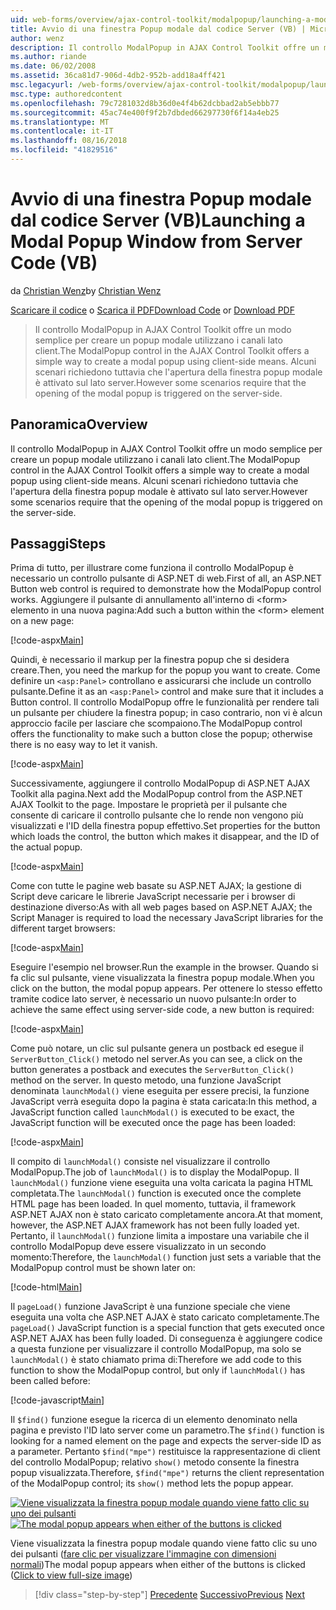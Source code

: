 ```yaml
---
uid: web-forms/overview/ajax-control-toolkit/modalpopup/launching-a-modal-popup-window-from-server-code-vb
title: Avvio di una finestra Popup modale dal codice Server (VB) | Microsoft Docs
author: wenz
description: Il controllo ModalPopup in AJAX Control Toolkit offre un modo semplice per creare un popup modale utilizzano i canali lato client. Tuttavia alcuni scenari richiedono che t...
ms.author: riande
ms.date: 06/02/2008
ms.assetid: 36ca81d7-906d-4db2-952b-add18a4ff421
msc.legacyurl: /web-forms/overview/ajax-control-toolkit/modalpopup/launching-a-modal-popup-window-from-server-code-vb
msc.type: authoredcontent
ms.openlocfilehash: 79c7281032d8b36d0e4f4b62dcbbad2ab5ebbb77
ms.sourcegitcommit: 45ac74e400f9f2b7dbded66297730f6f14a4eb25
ms.translationtype: MT
ms.contentlocale: it-IT
ms.lasthandoff: 08/16/2018
ms.locfileid: "41829516"
---
```

<a name="launching-a-modal-popup-window-from-server-code-vb"></a><span data-ttu-id="fc5c0-104">Avvio di una finestra Popup modale dal codice Server (VB)</span><span class="sxs-lookup"><span data-stu-id="fc5c0-104">Launching a Modal Popup Window from Server Code (VB)</span></span>
====================
<span data-ttu-id="fc5c0-105">da [Christian Wenz](https://github.com/wenz)</span><span class="sxs-lookup"><span data-stu-id="fc5c0-105">by [Christian Wenz](https://github.com/wenz)</span></span>

<span data-ttu-id="fc5c0-106">[Scaricare il codice](http://download.microsoft.com/download/2/4/0/24052038-f942-4336-905b-b60ae56f0dd5/ModalPopup1.vb.zip) o [Scarica il PDF](http://download.microsoft.com/download/b/6/a/b6ae89ee-df69-4c87-9bfb-ad1eb2b23373/modalpopup1VB.pdf)</span><span class="sxs-lookup"><span data-stu-id="fc5c0-106">[Download Code](http://download.microsoft.com/download/2/4/0/24052038-f942-4336-905b-b60ae56f0dd5/ModalPopup1.vb.zip) or [Download PDF](http://download.microsoft.com/download/b/6/a/b6ae89ee-df69-4c87-9bfb-ad1eb2b23373/modalpopup1VB.pdf)</span></span>

> <span data-ttu-id="fc5c0-107">Il controllo ModalPopup in AJAX Control Toolkit offre un modo semplice per creare un popup modale utilizzano i canali lato client.</span><span class="sxs-lookup"><span data-stu-id="fc5c0-107">The ModalPopup control in the AJAX Control Toolkit offers a simple way to create a modal popup using client-side means.</span></span> <span data-ttu-id="fc5c0-108">Alcuni scenari richiedono tuttavia che l'apertura della finestra popup modale è attivato sul lato server.</span><span class="sxs-lookup"><span data-stu-id="fc5c0-108">However some scenarios require that the opening of the modal popup is triggered on the server-side.</span></span>


## <a name="overview"></a><span data-ttu-id="fc5c0-109">Panoramica</span><span class="sxs-lookup"><span data-stu-id="fc5c0-109">Overview</span></span>

<span data-ttu-id="fc5c0-110">Il controllo ModalPopup in AJAX Control Toolkit offre un modo semplice per creare un popup modale utilizzano i canali lato client.</span><span class="sxs-lookup"><span data-stu-id="fc5c0-110">The ModalPopup control in the AJAX Control Toolkit offers a simple way to create a modal popup using client-side means.</span></span> <span data-ttu-id="fc5c0-111">Alcuni scenari richiedono tuttavia che l'apertura della finestra popup modale è attivato sul lato server.</span><span class="sxs-lookup"><span data-stu-id="fc5c0-111">However some scenarios require that the opening of the modal popup is triggered on the server-side.</span></span>

## <a name="steps"></a><span data-ttu-id="fc5c0-112">Passaggi</span><span class="sxs-lookup"><span data-stu-id="fc5c0-112">Steps</span></span>

<span data-ttu-id="fc5c0-113">Prima di tutto, per illustrare come funziona il controllo ModalPopup è necessario un controllo pulsante di ASP.NET di web.</span><span class="sxs-lookup"><span data-stu-id="fc5c0-113">First of all, an ASP.NET Button web control is required to demonstrate how the ModalPopup control works.</span></span> <span data-ttu-id="fc5c0-114">Aggiungere il pulsante di annullamento all'interno di &lt;form&gt; elemento in una nuova pagina:</span><span class="sxs-lookup"><span data-stu-id="fc5c0-114">Add such a button within the &lt;form&gt; element on a new page:</span></span>

[!code-aspx[Main](launching-a-modal-popup-window-from-server-code-vb/samples/sample1.aspx)]

<span data-ttu-id="fc5c0-115">Quindi, è necessario il markup per la finestra popup che si desidera creare.</span><span class="sxs-lookup"><span data-stu-id="fc5c0-115">Then, you need the markup for the popup you want to create.</span></span> <span data-ttu-id="fc5c0-116">Come definire un `<asp:Panel>` controllano e assicurarsi che include un controllo pulsante.</span><span class="sxs-lookup"><span data-stu-id="fc5c0-116">Define it as an `<asp:Panel>` control and make sure that it includes a Button control.</span></span> <span data-ttu-id="fc5c0-117">Il controllo ModalPopup offre le funzionalità per rendere tali un pulsante per chiudere la finestra popup; in caso contrario, non vi è alcun approccio facile per lasciare che scompaiono.</span><span class="sxs-lookup"><span data-stu-id="fc5c0-117">The ModalPopup control offers the functionality to make such a button close the popup; otherwise there is no easy way to let it vanish.</span></span>

[!code-aspx[Main](launching-a-modal-popup-window-from-server-code-vb/samples/sample2.aspx)]

<span data-ttu-id="fc5c0-118">Successivamente, aggiungere il controllo ModalPopup di ASP.NET AJAX Toolkit alla pagina.</span><span class="sxs-lookup"><span data-stu-id="fc5c0-118">Next add the ModalPopup control from the ASP.NET AJAX Toolkit to the page.</span></span> <span data-ttu-id="fc5c0-119">Impostare le proprietà per il pulsante che consente di caricare il controllo pulsante che lo rende non vengono più visualizzati e l'ID della finestra popup effettivo.</span><span class="sxs-lookup"><span data-stu-id="fc5c0-119">Set properties for the button which loads the control, the button which makes it disappear, and the ID of the actual popup.</span></span>

[!code-aspx[Main](launching-a-modal-popup-window-from-server-code-vb/samples/sample3.aspx)]

<span data-ttu-id="fc5c0-120">Come con tutte le pagine web basate su ASP.NET AJAX; la gestione di Script deve caricare le librerie JavaScript necessarie per i browser di destinazione diverso:</span><span class="sxs-lookup"><span data-stu-id="fc5c0-120">As with all web pages based on ASP.NET AJAX; the Script Manager is required to load the necessary JavaScript libraries for the different target browsers:</span></span>

[!code-aspx[Main](launching-a-modal-popup-window-from-server-code-vb/samples/sample4.aspx)]

<span data-ttu-id="fc5c0-121">Eseguire l'esempio nel browser.</span><span class="sxs-lookup"><span data-stu-id="fc5c0-121">Run the example in the browser.</span></span> <span data-ttu-id="fc5c0-122">Quando si fa clic sul pulsante, viene visualizzata la finestra popup modale.</span><span class="sxs-lookup"><span data-stu-id="fc5c0-122">When you click on the button, the modal popup appears.</span></span> <span data-ttu-id="fc5c0-123">Per ottenere lo stesso effetto tramite codice lato server, è necessario un nuovo pulsante:</span><span class="sxs-lookup"><span data-stu-id="fc5c0-123">In order to achieve the same effect using server-side code, a new button is required:</span></span>

[!code-aspx[Main](launching-a-modal-popup-window-from-server-code-vb/samples/sample5.aspx)]

<span data-ttu-id="fc5c0-124">Come può notare, un clic sul pulsante genera un postback ed esegue il `ServerButton_Click()` metodo nel server.</span><span class="sxs-lookup"><span data-stu-id="fc5c0-124">As you can see, a click on the button generates a postback and executes the `ServerButton_Click()` method on the server.</span></span> <span data-ttu-id="fc5c0-125">In questo metodo, una funzione JavaScript denominata `launchModal()` viene eseguita per essere precisi, la funzione JavaScript verrà eseguita dopo la pagina è stata caricata:</span><span class="sxs-lookup"><span data-stu-id="fc5c0-125">In this method, a JavaScript function called `launchModal()` is executed to be exact, the JavaScript function will be executed once the page has been loaded:</span></span>

[!code-aspx[Main](launching-a-modal-popup-window-from-server-code-vb/samples/sample6.aspx)]

<span data-ttu-id="fc5c0-126">Il compito di `launchModal()` consiste nel visualizzare il controllo ModalPopup.</span><span class="sxs-lookup"><span data-stu-id="fc5c0-126">The job of `launchModal()` is to display the ModalPopup.</span></span> <span data-ttu-id="fc5c0-127">Il `launchModal()` funzione viene eseguita una volta caricata la pagina HTML completata.</span><span class="sxs-lookup"><span data-stu-id="fc5c0-127">The `launchModal()` function is executed once the complete HTML page has been loaded.</span></span> <span data-ttu-id="fc5c0-128">In quel momento, tuttavia, il framework ASP.NET AJAX non è stato caricato completamente ancora.</span><span class="sxs-lookup"><span data-stu-id="fc5c0-128">At that moment, however, the ASP.NET AJAX framework has not been fully loaded yet.</span></span> <span data-ttu-id="fc5c0-129">Pertanto, il `launchModal()` funzione limita a impostare una variabile che il controllo ModalPopup deve essere visualizzato in un secondo momento:</span><span class="sxs-lookup"><span data-stu-id="fc5c0-129">Therefore, the `launchModal()` function just sets a variable that the ModalPopup control must be shown later on:</span></span>

[!code-html[Main](launching-a-modal-popup-window-from-server-code-vb/samples/sample7.html)]

<span data-ttu-id="fc5c0-130">Il `pageLoad()` funzione JavaScript è una funzione speciale che viene eseguita una volta che ASP.NET AJAX è stato caricato completamente.</span><span class="sxs-lookup"><span data-stu-id="fc5c0-130">The `pageLoad()` JavaScript function is a special function that gets executed once ASP.NET AJAX has been fully loaded.</span></span> <span data-ttu-id="fc5c0-131">Di conseguenza è aggiungere codice a questa funzione per visualizzare il controllo ModalPopup, ma solo se `launchModal()` è stato chiamato prima di:</span><span class="sxs-lookup"><span data-stu-id="fc5c0-131">Therefore we add code to this function to show the ModalPopup control, but only if `launchModal()` has been called before:</span></span>

[!code-javascript[Main](launching-a-modal-popup-window-from-server-code-vb/samples/sample8.js)]

<span data-ttu-id="fc5c0-132">Il `$find()` funzione esegue la ricerca di un elemento denominato nella pagina e previsto l'ID lato server come un parametro.</span><span class="sxs-lookup"><span data-stu-id="fc5c0-132">The `$find()` function is looking for a named element on the page and expects the server-side ID as a parameter.</span></span> <span data-ttu-id="fc5c0-133">Pertanto `$find("mpe")` restituisce la rappresentazione di client del controllo ModalPopup; relativo `show()` metodo consente la finestra popup visualizzata.</span><span class="sxs-lookup"><span data-stu-id="fc5c0-133">Therefore, `$find("mpe")` returns the client representation of the ModalPopup control; its `show()` method lets the popup appear.</span></span>


<span data-ttu-id="fc5c0-134">[![Viene visualizzata la finestra popup modale quando viene fatto clic su uno dei pulsanti](launching-a-modal-popup-window-from-server-code-vb/_static/image2.png)](launching-a-modal-popup-window-from-server-code-vb/_static/image1.png)</span><span class="sxs-lookup"><span data-stu-id="fc5c0-134">[![The modal popup appears when either of the buttons is clicked](launching-a-modal-popup-window-from-server-code-vb/_static/image2.png)](launching-a-modal-popup-window-from-server-code-vb/_static/image1.png)</span></span>

<span data-ttu-id="fc5c0-135">Viene visualizzata la finestra popup modale quando viene fatto clic su uno dei pulsanti ([fare clic per visualizzare l'immagine con dimensioni normali](launching-a-modal-popup-window-from-server-code-vb/_static/image3.png))</span><span class="sxs-lookup"><span data-stu-id="fc5c0-135">The modal popup appears when either of the buttons is clicked ([Click to view full-size image](launching-a-modal-popup-window-from-server-code-vb/_static/image3.png))</span></span>

> [!div class="step-by-step"]
> <span data-ttu-id="fc5c0-136">[Precedente](positioning-a-modalpopup-cs.md)
> [Successivo](using-modalpopup-with-a-repeater-control-vb.md)</span><span class="sxs-lookup"><span data-stu-id="fc5c0-136">[Previous](positioning-a-modalpopup-cs.md)
[Next](using-modalpopup-with-a-repeater-control-vb.md)</span></span>
